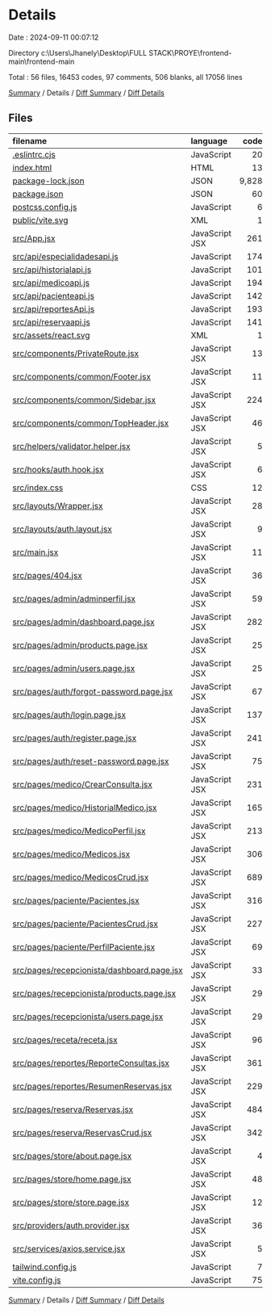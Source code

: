 # Details

Date : 2024-09-11 00:07:12

Directory c:\\Users\\Jhanely\\Desktop\\FULL STACK\\PROYE\\frontend-main\\frontend-main

Total : 56 files,  16453 codes, 97 comments, 506 blanks, all 17056 lines

[Summary](results.md) / Details / [Diff Summary](diff.md) / [Diff Details](diff-details.md)

## Files
| filename | language | code | comment | blank | total |
| :--- | :--- | ---: | ---: | ---: | ---: |
| [.eslintrc.cjs](/.eslintrc.cjs) | JavaScript | 20 | 0 | 1 | 21 |
| [index.html](/index.html) | HTML | 13 | 0 | 1 | 14 |
| [package-lock.json](/package-lock.json) | JSON | 9,828 | 0 | 1 | 9,829 |
| [package.json](/package.json) | JSON | 60 | 0 | 1 | 61 |
| [postcss.config.js](/postcss.config.js) | JavaScript | 6 | 0 | 1 | 7 |
| [public/vite.svg](/public/vite.svg) | XML | 1 | 0 | 0 | 1 |
| [src/App.jsx](/src/App.jsx) | JavaScript JSX | 261 | 8 | 19 | 288 |
| [src/api/especialidadesapi.js](/src/api/especialidadesapi.js) | JavaScript | 174 | 8 | 17 | 199 |
| [src/api/historialapi.js](/src/api/historialapi.js) | JavaScript | 101 | 10 | 13 | 124 |
| [src/api/medicoapi.js](/src/api/medicoapi.js) | JavaScript | 194 | 8 | 18 | 220 |
| [src/api/pacienteapi.js](/src/api/pacienteapi.js) | JavaScript | 142 | 7 | 14 | 163 |
| [src/api/reportesApi.js](/src/api/reportesApi.js) | JavaScript | 193 | 20 | 17 | 230 |
| [src/api/reservaapi.js](/src/api/reservaapi.js) | JavaScript | 141 | 6 | 15 | 162 |
| [src/assets/react.svg](/src/assets/react.svg) | XML | 1 | 0 | 0 | 1 |
| [src/components/PrivateRoute.jsx](/src/components/PrivateRoute.jsx) | JavaScript JSX | 13 | 1 | 6 | 20 |
| [src/components/common/Footer.jsx](/src/components/common/Footer.jsx) | JavaScript JSX | 11 | 0 | 3 | 14 |
| [src/components/common/Sidebar.jsx](/src/components/common/Sidebar.jsx) | JavaScript JSX | 224 | 1 | 12 | 237 |
| [src/components/common/TopHeader.jsx](/src/components/common/TopHeader.jsx) | JavaScript JSX | 46 | 1 | 5 | 52 |
| [src/helpers/validator.helper.jsx](/src/helpers/validator.helper.jsx) | JavaScript JSX | 5 | 0 | 2 | 7 |
| [src/hooks/auth.hook.jsx](/src/hooks/auth.hook.jsx) | JavaScript JSX | 6 | 0 | 3 | 9 |
| [src/index.css](/src/index.css) | CSS | 12 | 1 | 4 | 17 |
| [src/layouts/Wrapper.jsx](/src/layouts/Wrapper.jsx) | JavaScript JSX | 28 | 0 | 6 | 34 |
| [src/layouts/auth.layout.jsx](/src/layouts/auth.layout.jsx) | JavaScript JSX | 9 | 0 | 3 | 12 |
| [src/main.jsx](/src/main.jsx) | JavaScript JSX | 11 | 0 | 2 | 13 |
| [src/pages/404.jsx](/src/pages/404.jsx) | JavaScript JSX | 36 | 0 | 6 | 42 |
| [src/pages/admin/adminperfil.jsx](/src/pages/admin/adminperfil.jsx) | JavaScript JSX | 59 | 0 | 6 | 65 |
| [src/pages/admin/dashboard.page.jsx](/src/pages/admin/dashboard.page.jsx) | JavaScript JSX | 282 | 4 | 19 | 305 |
| [src/pages/admin/products.page.jsx](/src/pages/admin/products.page.jsx) | JavaScript JSX | 25 | 0 | 5 | 30 |
| [src/pages/admin/users.page.jsx](/src/pages/admin/users.page.jsx) | JavaScript JSX | 25 | 0 | 4 | 29 |
| [src/pages/auth/forgot-password.page.jsx](/src/pages/auth/forgot-password.page.jsx) | JavaScript JSX | 67 | 0 | 6 | 73 |
| [src/pages/auth/login.page.jsx](/src/pages/auth/login.page.jsx) | JavaScript JSX | 137 | 0 | 18 | 155 |
| [src/pages/auth/register.page.jsx](/src/pages/auth/register.page.jsx) | JavaScript JSX | 241 | 0 | 16 | 257 |
| [src/pages/auth/reset-password.page.jsx](/src/pages/auth/reset-password.page.jsx) | JavaScript JSX | 75 | 2 | 7 | 84 |
| [src/pages/medico/CrearConsulta.jsx](/src/pages/medico/CrearConsulta.jsx) | JavaScript JSX | 231 | 1 | 7 | 239 |
| [src/pages/medico/HistorialMedico.jsx](/src/pages/medico/HistorialMedico.jsx) | JavaScript JSX | 165 | 0 | 9 | 174 |
| [src/pages/medico/MedicoPerfil.jsx](/src/pages/medico/MedicoPerfil.jsx) | JavaScript JSX | 213 | 0 | 11 | 224 |
| [src/pages/medico/Medicos.jsx](/src/pages/medico/Medicos.jsx) | JavaScript JSX | 306 | 0 | 16 | 322 |
| [src/pages/medico/MedicosCrud.jsx](/src/pages/medico/MedicosCrud.jsx) | JavaScript JSX | 689 | 1 | 29 | 719 |
| [src/pages/paciente/Pacientes.jsx](/src/pages/paciente/Pacientes.jsx) | JavaScript JSX | 316 | 1 | 18 | 335 |
| [src/pages/paciente/PacientesCrud.jsx](/src/pages/paciente/PacientesCrud.jsx) | JavaScript JSX | 227 | 1 | 10 | 238 |
| [src/pages/paciente/PerfilPaciente.jsx](/src/pages/paciente/PerfilPaciente.jsx) | JavaScript JSX | 69 | 0 | 6 | 75 |
| [src/pages/recepcionista/dashboard.page.jsx](/src/pages/recepcionista/dashboard.page.jsx) | JavaScript JSX | 33 | 0 | 6 | 39 |
| [src/pages/recepcionista/products.page.jsx](/src/pages/recepcionista/products.page.jsx) | JavaScript JSX | 29 | 0 | 6 | 35 |
| [src/pages/recepcionista/users.page.jsx](/src/pages/recepcionista/users.page.jsx) | JavaScript JSX | 29 | 0 | 6 | 35 |
| [src/pages/receta/receta.jsx](/src/pages/receta/receta.jsx) | JavaScript JSX | 96 | 8 | 22 | 126 |
| [src/pages/reportes/ReporteConsultas.jsx](/src/pages/reportes/ReporteConsultas.jsx) | JavaScript JSX | 361 | 0 | 13 | 374 |
| [src/pages/reportes/ResumenReservas.jsx](/src/pages/reportes/ResumenReservas.jsx) | JavaScript JSX | 229 | 0 | 15 | 244 |
| [src/pages/reserva/Reservas.jsx](/src/pages/reserva/Reservas.jsx) | JavaScript JSX | 484 | 7 | 24 | 515 |
| [src/pages/reserva/ReservasCrud.jsx](/src/pages/reserva/ReservasCrud.jsx) | JavaScript JSX | 342 | 0 | 30 | 372 |
| [src/pages/store/about.page.jsx](/src/pages/store/about.page.jsx) | JavaScript JSX | 4 | 0 | 2 | 6 |
| [src/pages/store/home.page.jsx](/src/pages/store/home.page.jsx) | JavaScript JSX | 48 | 0 | 6 | 54 |
| [src/pages/store/store.page.jsx](/src/pages/store/store.page.jsx) | JavaScript JSX | 12 | 0 | 3 | 15 |
| [src/providers/auth.provider.jsx](/src/providers/auth.provider.jsx) | JavaScript JSX | 36 | 0 | 10 | 46 |
| [src/services/axios.service.jsx](/src/services/axios.service.jsx) | JavaScript JSX | 5 | 0 | 3 | 8 |
| [tailwind.config.js](/tailwind.config.js) | JavaScript | 7 | 1 | 1 | 9 |
| [vite.config.js](/vite.config.js) | JavaScript | 75 | 0 | 2 | 77 |

[Summary](results.md) / Details / [Diff Summary](diff.md) / [Diff Details](diff-details.md)